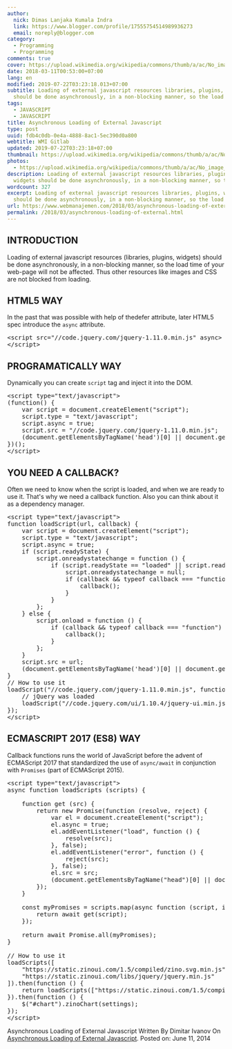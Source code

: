 ```yaml
---
author:
  nick: Dimas Lanjaka Kumala Indra
  link: https://www.blogger.com/profile/17555754514989936273
  email: noreply@blogger.com
category:
  - Programming
  - Programming
comments: true
cover: https://upload.wikimedia.org/wikipedia/commons/thumb/a/ac/No_image_available.svg/2048px-No_image_available.svg.png
date: 2018-03-11T00:53:00+07:00
lang: en
modified: 2019-07-22T03:23:18.013+07:00
subtitle: Loading of external javascript resources libraries, plugins, widgets
  should be done asynchronously, in a non-blocking manner, so the load
tags:
  - JAVASCRIPT
  - JAVASCRIPT
title: Asynchronous Loading of External Javascript
type: post
uuid: fdb4c0db-0e4a-4888-8ac1-5ec390d0a800
webtitle: WMI Gitlab
updated: 2019-07-22T03:23:18+07:00
thumbnail: https://upload.wikimedia.org/wikipedia/commons/thumb/a/ac/No_image_available.svg/2048px-No_image_available.svg.png
photos:
  - https://upload.wikimedia.org/wikipedia/commons/thumb/a/ac/No_image_available.svg/2048px-No_image_available.svg.png
description: Loading of external javascript resources libraries, plugins,
  widgets should be done asynchronously, in a non-blocking manner, so the load
wordcount: 327
excerpt: Loading of external javascript resources libraries, plugins, widgets
  should be done asynchronously, in a non-blocking manner, so the load
url: https://www.webmanajemen.com/2018/03/asynchronous-loading-of-external.html
permalink: /2018/03/asynchronous-loading-of-external.html
---
```


<h2>INTRODUCTION</h2><div>Loading of external javascript resources (libraries, plugins, widgets) should be done asynchronously, in a non-blocking manner, so the load time of your web-page will not be affected. Thus other resources like images and CSS are not blocked from loading.</div><h2>HTML5 WAY</h2><div>In the past that was possible with help of thedefer&nbsp;attribute, later HTML5 spec introduce the&nbsp;<code>async</code>&nbsp;attribute.</div><pre>&lt;script src="//code.jquery.com/jquery-1.11.0.min.js" async&gt;<br>&lt;/script&gt;</pre><h2>PROGRAMATICALLY WAY</h2><div>Dynamically you can create&nbsp;<code>script</code>&nbsp;tag and inject it into the DOM.</div><pre class="prettyprint lang-html">&lt;script type="text/javascript"&gt;<br>(function() {<br>    var script = document.createElement("script");<br>    script.type = "text/javascript";<br>    script.async = true;<br>    script.src = "//code.jquery.com/jquery-1.11.0.min.js";<br>    (document.getElementsByTagName('head')[0] || document.getElementsByTagName('body')[0]).appendChild(script);<br>})();<br>&lt;/script&gt;</pre><h2>YOU NEED A CALLBACK?</h2><div>Often we need to know when the script is loaded, and when we are ready to use it. That's why we need a callback function. Also you can think about it as a dependency manager.</div><pre class="prettyprint lang-html">&lt;script type="text/javascript"&gt;<br>function loadScript(url, callback) {<br>    var script = document.createElement("script");<br>    script.type = "text/javascript";<br>    script.async = true;<br>    if (script.readyState) {<br>        script.onreadystatechange = function () {<br>            if (script.readyState == "loaded" || script.readyState == "complete") {<br>                script.onreadystatechange = null;<br>                if (callback &amp;&amp; typeof callback === "function") {<br>                    callback();<br>                }<br>            }<br>        };<br>    } else {<br>        script.onload = function () {<br>            if (callback &amp;&amp; typeof callback === "function") {<br>                callback();<br>            }<br>        };<br>    }<br>    script.src = url;<br>    (document.getElementsByTagName('head')[0] || document.getElementsByTagName('body')[0]).appendChild(script);<br>}<br>// How to use it<br>loadScript("//code.jquery.com/jquery-1.11.0.min.js", function () {<br>    // jQuery was loaded<br>    loadScript("//code.jquery.com/ui/1.10.4/jquery-ui.min.js");<br>});<br>&lt;/script&gt;</pre><h2 id="ECMAScript2017">ECMASCRIPT 2017 (ES8) WAY</h2><div>Callback functions runs the world of JavaScript before the advent of ECMAScript 2017 that standardized the use of&nbsp;<code>async/await</code>&nbsp;in conjunction with&nbsp;<code>Promises</code>&nbsp;(part of ECMAScript 2015).</div><pre class="prettyprint">&lt;script type="text/javascript"&gt;<br>async function loadScripts (scripts) {<br>    <br>    function get (src) {<br>        return new Promise(function (resolve, reject) {<br>            var el = document.createElement("script");<br>            el.async = true;<br>            el.addEventListener("load", function () {<br>                resolve(src);<br>            }, false);<br>            el.addEventListener("error", function () {<br>                reject(src);<br>            }, false);<br>            el.src = src;<br>            (document.getElementsByTagName("head")[0] || document.getElementsByTagName("body")[0]).appendChild(el);<br>        });<br>    }<br><br>    const myPromises = scripts.map(async function (script, index) {<br>        return await get(script);<br>    });<br><br>    return await Promise.all(myPromises);<br>}<br><br>// How to use it<br>loadScripts([<br>    "https://static.zinoui.com/1.5/compiled/zino.svg.min.js",<br>    "https://static.zinoui.com/libs/jquery/jquery.min.js"<br>]).then(function () {<br>    return loadScripts(["https://static.zinoui.com/1.5/compiled/zino.chart.min.js"]);<br>}).then(function () {<br>    $("#chart").zinoChart(settings);<br>});<br>&lt;/script&gt;</pre><div>Asynchronous Loading of External Javascript Written By Dimitar Ivanov On <a href="https://zinoui.com/blog/asynchronous-loading-external-javascript" rel="noopener noreferer nofollow">Asynchronous Loading of External Javascript</a>. Posted on: June 11, 2014 </div>